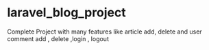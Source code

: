 # laravel_blog_project
Complete Project with many features like article add, delete and user comment add , delete ,login , logout 
